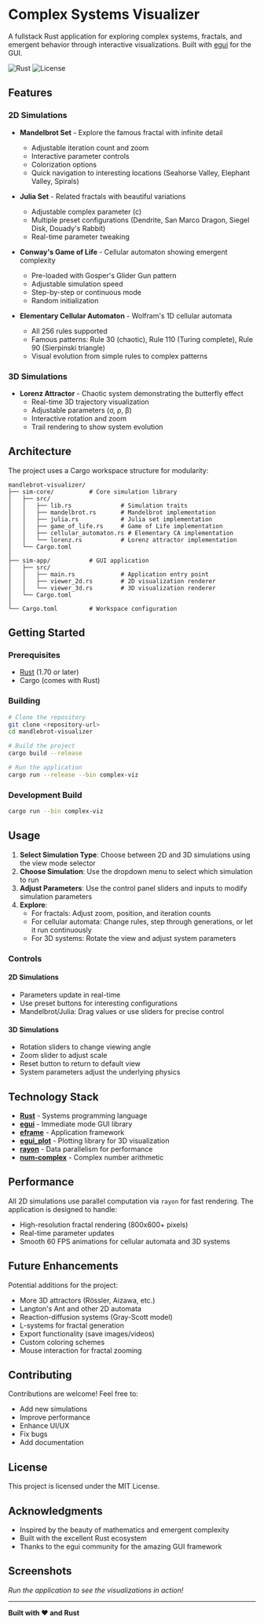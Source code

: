 # Complex Systems Visualizer

A fullstack Rust application for exploring complex systems, fractals, and emergent behavior through interactive visualizations. Built with [egui](https://github.com/emilk/egui) for the GUI.

![Rust](https://img.shields.io/badge/rust-%23000000.svg?style=flat&logo=rust&logoColor=white)
![License](https://img.shields.io/badge/license-MIT-blue.svg)

## Features

### 2D Simulations

- **Mandelbrot Set** - Explore the famous fractal with infinite detail
  - Adjustable iteration count and zoom
  - Interactive parameter controls
  - Colorization options
  - Quick navigation to interesting locations (Seahorse Valley, Elephant Valley, Spirals)

- **Julia Set** - Related fractals with beautiful variations
  - Adjustable complex parameter (c)
  - Multiple preset configurations (Dendrite, San Marco Dragon, Siegel Disk, Douady's Rabbit)
  - Real-time parameter tweaking

- **Conway's Game of Life** - Cellular automaton showing emergent complexity
  - Pre-loaded with Gosper's Glider Gun pattern
  - Adjustable simulation speed
  - Step-by-step or continuous mode
  - Random initialization

- **Elementary Cellular Automaton** - Wolfram's 1D cellular automata
  - All 256 rules supported
  - Famous patterns: Rule 30 (chaotic), Rule 110 (Turing complete), Rule 90 (Sierpinski triangle)
  - Visual evolution from simple rules to complex patterns

### 3D Simulations

- **Lorenz Attractor** - Chaotic system demonstrating the butterfly effect
  - Real-time 3D trajectory visualization
  - Adjustable parameters (σ, ρ, β)
  - Interactive rotation and zoom
  - Trail rendering to show system evolution

## Architecture

The project uses a Cargo workspace structure for modularity:

```
mandlebrot-visualizer/
├── sim-core/          # Core simulation library
│   ├── src/
│   │   ├── lib.rs              # Simulation traits
│   │   ├── mandelbrot.rs       # Mandelbrot implementation
│   │   ├── julia.rs            # Julia set implementation
│   │   ├── game_of_life.rs     # Game of Life implementation
│   │   ├── cellular_automaton.rs # Elementary CA implementation
│   │   └── lorenz.rs           # Lorenz attractor implementation
│   └── Cargo.toml
│
├── sim-app/           # GUI application
│   ├── src/
│   │   ├── main.rs             # Application entry point
│   │   ├── viewer_2d.rs        # 2D visualization renderer
│   │   └── viewer_3d.rs        # 3D visualization renderer
│   └── Cargo.toml
│
└── Cargo.toml         # Workspace configuration
```

## Getting Started

### Prerequisites

- [Rust](https://www.rust-lang.org/tools/install) (1.70 or later)
- Cargo (comes with Rust)

### Building

```bash
# Clone the repository
git clone <repository-url>
cd mandlebrot-visualizer

# Build the project
cargo build --release

# Run the application
cargo run --release --bin complex-viz
```

### Development Build

```bash
cargo run --bin complex-viz
```

## Usage

1. **Select Simulation Type**: Choose between 2D and 3D simulations using the view mode selector
2. **Choose Simulation**: Use the dropdown menu to select which simulation to run
3. **Adjust Parameters**: Use the control panel sliders and inputs to modify simulation parameters
4. **Explore**:
   - For fractals: Adjust zoom, position, and iteration counts
   - For cellular automata: Change rules, step through generations, or let it run continuously
   - For 3D systems: Rotate the view and adjust system parameters

### Controls

#### 2D Simulations
- Parameters update in real-time
- Use preset buttons for interesting configurations
- Mandelbrot/Julia: Drag values or use sliders for precise control

#### 3D Simulations
- Rotation sliders to change viewing angle
- Zoom slider to adjust scale
- Reset button to return to default view
- System parameters adjust the underlying physics

## Technology Stack

- **[Rust](https://www.rust-lang.org/)** - Systems programming language
- **[egui](https://github.com/emilk/egui)** - Immediate mode GUI library
- **[eframe](https://github.com/emilk/egui/tree/master/crates/eframe)** - Application framework
- **[egui_plot](https://github.com/emilk/egui_plot)** - Plotting library for 3D visualization
- **[rayon](https://github.com/rayon-rs/rayon)** - Data parallelism for performance
- **[num-complex](https://github.com/rust-num/num-complex)** - Complex number arithmetic

## Performance

All 2D simulations use parallel computation via `rayon` for fast rendering. The application is designed to handle:
- High-resolution fractal rendering (800x600+ pixels)
- Real-time parameter updates
- Smooth 60 FPS animations for cellular automata and 3D systems

## Future Enhancements

Potential additions for the project:
- More 3D attractors (Rössler, Aizawa, etc.)
- Langton's Ant and other 2D automata
- Reaction-diffusion systems (Gray-Scott model)
- L-systems for fractal generation
- Export functionality (save images/videos)
- Custom coloring schemes
- Mouse interaction for fractal zooming

## Contributing

Contributions are welcome! Feel free to:
- Add new simulations
- Improve performance
- Enhance UI/UX
- Fix bugs
- Add documentation

## License

This project is licensed under the MIT License.

## Acknowledgments

- Inspired by the beauty of mathematics and emergent complexity
- Built with the excellent Rust ecosystem
- Thanks to the egui community for the amazing GUI framework

## Screenshots

*Run the application to see the visualizations in action!*

---

**Built with ❤️ and Rust**
